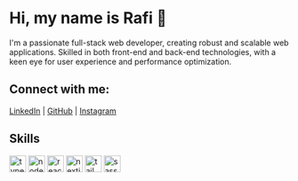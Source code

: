 # Hi, my name is Rafi 👋

I'm a passionate full-stack web developer, creating robust and scalable web applications. Skilled in both front-end and back-end technologies, with a keen eye for user experience and performance optimization. 

## Connect with me:
[LinkedIn](https://www.linkedin.com/in/rahmat-rafi-indarayani-37890b23b) | [GitHub](https://github.com/rahmatrafii) | [Instagram](https://www.instagram.com/raht.rafi)


## Skills

<img src="https://cdn.jsdelivr.net/gh/devicons/devicon/icons/typescript/typescript-original.svg" width="30" height="30" alt="typescript"> <img src="https://cdn.jsdelivr.net/gh/devicons/devicon/icons/nodejs/nodejs-original.svg" width="30" height="30" alt="nodejs"> <img src="https://cdn.jsdelivr.net/gh/devicons/devicon/icons/react/react-original.svg" width="30" height="30" alt="react"> <img src="https://cdn.jsdelivr.net/gh/devicons/devicon/icons/nextjs/nextjs-original.svg" width="30" height="30" alt="nextjs"> <img src="https://cdn.jsdelivr.net/gh/devicons/devicon/icons/tailwindcss/tailwindcss-original.svg" width="30" height="30" alt="tailwindcss"> <img src="https://cdn.jsdelivr.net/gh/devicons/devicon/icons/sass/sass-original.svg" width="30" height="30" alt="sass">

